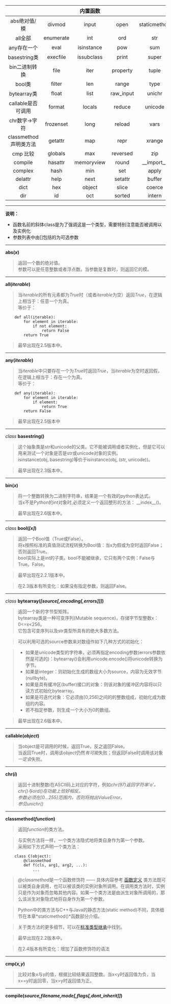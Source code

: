 

|        			|				|	内置函数		|				|		 		|
|:-------------:	|:-------------:| 	:-----:		| 	:-----:		|	:------:	|
|abs绝对值/模			|divmod  		|input  		|open  			|staticmethod  	|
|all全部				|enumerate  	|int  			|ord  			|str  			|
|any存在一个			|eval  			|isinstance  	|pow  			|sum  			|
|basestring类		|execfile  		|issubclass  	|print  		|super  		|
|bin二进制转换		|file  			|iter  			|property  		|tuple  		|
|bool类				|filter  		|len  			|range  		|type  			|
|bytearray类  		|float  		|list  			|raw_input  	|unichr  		|
|callable是否可调用	|format  		|locals  		|reduce  		|unicode  		|
|chr数字->字符		|frozenset  	|long  			|reload  		|vars  			|
|classmethod声明类方法|getattr  		|map  			|repr  			|xrange  		|
|cmp 比较			|globals  		|max  			|reversed  		|zip  			|
|compile  			|hasattr  		|memoryview  	|round  		|\_\_import\_\_ |
|complex  			|hash  			|min  			|set  			|apply  		|
|delattr  			|help  			|next  			|setattr  		|buffer  		|
|dict  				|hex  			|object  		|slice  		|coerce  		|
|dir  				|id  			|oct  			|sorted  		|intern  		|

- - - 
**说明：**  
* 函数名前的斜体class是为了强调这是一个类型，需要特别注意能否被调用以及实例化  
* 参数列表中由[]包括的为可选参数

- - -

**abs(*x*)**  
>	返回一个数的绝对值。  
	参数可以是任意整数或者浮点数。当参数是复数时，则返回它的模。

- - -

**all(*iterable*)**  
>	当*iterable*的所有元素都为*True*时（或者*iterable*为空）返回*True*，在逻辑上相当于：任意一个为真。  
	等价于：

		def all(iterable):  
			for element in iterable:  
				if not element:  
					return False  
			return True

>	最早出现在2.5版本中。

- - -

**any(*iterable*)**
>	当*iterable*中只要存在一个为*True*时返回*True*，当*iterable*为空时返回假，在逻辑上相当于：存在一个为真。  
	等价于：

		def any(iterable):
		    for element in iterable:
		        if element:
		            return True
		    return False
>	最早出现在2.5版本中

- - -

*class* **basestring()**
>	这个抽象类是str和unicode的父类。它不能被调用或者实例化，但是它可以用来测试一个对象是否是str或unicode对象的实例。  
	isinstance(obj, basestring)等价于isinstance(obj, (str, unicode))。  

>	最早出现在2.3版本中。  

- - -

**bin(*x*)**
>	将一个整数转换为二进制字符串，结果是一个有效的python表达式。  
	当x不是Python的int对象时,必须定义一个返回整形的方法： \_\_index\_\_()。  

>	最早出现在2.6版本中。

- - -

*class* **bool(*[x]*)**
>	返回一个Bool值（True或False）。  
	将x按照标准的真值测试流程转换为Bool值：当x为假或为空时返回False；否则返回True。  
	bool实际上是int的子类。bool不能被继承，它只有两个实例：False与True。False。  

>	最早出现在2.2.1版本中。

>	在2.3版本有所变化：如果没有指定参数，则返回False。	

- - -

*class* **bytearray(*[source[,encoding[,errors]]]*)**
>	返回一个新的字节型矩阵。  
	bytearray类是一种可变序列(Mutable sequence)，存储字节型整数x：0&lt;=x&lt;256。  
	它包含可变序列以及str类型所具有的绝大多数方法。  
	
>	可以利用可选的source参数来对数组作如下几种方式的初始化：

>	- 如果是unicode类型的字符串，必须再指定encoding参数(errors参数依然是可选的)：bytearray()会利用unicode.encode()将unicode转换为字节。
>	- 如果是integer：则初始化生成的数组大小为source，内容为无效字节(nullbyte)。
>	- 如果是具有缓冲区(buffer)接口的对象：则该对象的缓冲区内容将以只读方式初始化bytearray。
>	- 如果是可迭代对象：它必须由[0,256)之间的的整数组成，初始化成为数组的内容。
>	- 若不指定参数，则生成一个大小为0的数组。

>	最早出现在2.6版本中。

- - -

**callable(*object*)**
>	当object是可调用的时候，返回True，反之返回False。  
	当返回True时，调用该object仍然*有可能*失败；但返回False时调用该对象*一定会*失败。

- - -

**chr(*i*)**
>	返回十进制整数*i*在ASCII码上对应的字符，例如*chr(97)*返回字符串'a'。  
	chr()与ord()在功能上恰好相反。  
	参数必须在[0...255]范围内，否则将抛出ValueError。  
	参见*unichr()*

- - -
**classmethod(*function*)**
>	返回*function*的类方法。  

>	与实例方法将一样，一个类方法隐式地将类自身作为第一个参数。  
	采用如下方式声明一个类方法：

		class C(object):
		    @classmethod
		    def f(cls, arg1, arg2, ...):
		        ...
>	*@classmethod*是一个函数修饰符 —— 具体内容参考
[函数定义](https://docs.python.org/2/reference/compound_stmts.html#function)
>	类方法既可以被类自身调用，也可以被该类的实例对象所调用。在调用类方法时，实例只是作为对象而忽略其他内容。如果一个类方法是由派生对象所调用的，那么该派生对象隐式地将自身作为第一个参数。

>	Python中的类方法与C++与Java的静态方法(static method)不同，具体细节在本章*staticmethod()*函数部分介绍。

>	关于类方法的更多细节，可以在[标准类型继承](https://docs.python.org/2/reference/compound_stmts.html#function)中找到。

>	最早出现在2.2版本中。

>	在2.4版本有所变化：增加了函数修饰符的语法

- - -
**cmp(*x,y*)**
>	比较对象x与y的值，根据比较结果返回整数。当x<y时返回值为负，当x==y时返回零，当x>y时返回值为正。

- - -
**compile(*source,filename,mode[,flags[,dont_inherit]]*)**
>